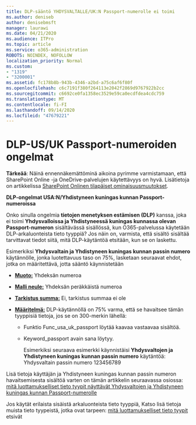 ```yaml
---
title: DLP-sääntö YHDYSVALTALLE/UK:N Passport-numerolle ei toimi
ms.author: deniseb
author: denisebmsft
manager: laurawi
ms.date: 04/21/2020
ms.audience: ITPro
ms.topic: article
ms.service: o365-administration
ROBOTS: NOINDEX, NOFOLLOW
localization_priority: Normal
ms.custom:
- "1319"
- "3200001"
ms.assetid: fc178b8b-943b-4346-a2bd-a75c6af6f80f
ms.openlocfilehash: c6c7191f380f264113e2042f2869d9767922b2cc
ms.sourcegitcommit: c6692ce0fa1358ec3529e59ca0ecdfdea4cdc759
ms.translationtype: MT
ms.contentlocale: fi-FI
ms.lasthandoff: 09/14/2020
ms.locfileid: "47679221"
---
```

# <a name="problems-with-dlp---usuk-passport-numbers"></a>DLP-US/UK Passport-numeroiden ongelmat

**Tärkeää**: Näinä ennennäkemättöminä aikoina pyrimme varmistamaan, että SharePoint Online -ja OneDrive-palvelujen käytettävyys on hyvä. Lisätietoja on artikkelissa [SharePoint Onlinen tilapäiset ominaisuusmuutokset](https://aka.ms/ODSPAdjustments).

**DLP-ongelmat USA:N/Yhdistyneen kuningas kunnan Passport-numeroissa**

Onko sinulla ongelmia **tietojen menetyksen estämisen (DLP)** kanssa, joka ei toimi **Yhdysvalloissa ja Yhdistyneessä kuningas kunnassa olevan Passport-numeron** sisältävässä sisällössä, kun O365-palvelussa käytetään DLP-arkaluonteista tieto tyyppiä? Jos näin on, varmista, että sisältö sisältää tarvittavat tiedot siitä, mitä DLP-käytäntöä etsitään, kun se on laskettu.
  
Esimerkiksi **Yhdysvaltain ja Yhdistyneen kuningas kunnan passin numero** käytännölle, jonka luotettavuus taso on 75%, lasketaan seuraavat ehdot, jotka on määritettävä, jotta sääntö käynnistetään
  
- **[Muoto:](https://docs.microsoft.com/microsoft-365/compliance/sensitive-information-type-entity-definitions#format-77)** Yhdeksän numeroa

- **[Malli neule:](https://docs.microsoft.com/microsoft-365/compliance/sensitive-information-type-entity-definitions#pattern-77)** Yhdeksän peräkkäistä numeroa

- **[Tarkistus summa:](https://docs.microsoft.com/microsoft-365/compliance/sensitive-information-type-entity-definitions#checksum-76)** Ei, tarkistus summaa ei ole

- **[Määritelmä:](https://docs.microsoft.com/microsoft-365/compliance/sensitive-information-type-entity-definitions#definition-77)** DLP-käytännöllä on 75% varma, että se havaitsee tämän tyyppisiä tietoja, jos se on 300-merkin lähellä:

  - Funktio Func_usa_uk_passport löytää kaavaa vastaavaa sisältöä.

  - Keyword_passport avain sana löytyy.

    Esimerkiksi seuraava esimerkki käynnistäisi **Yhdysvaltojen ja Yhdistyneen kuningas kunnan passin numero** käytäntöä: Yhdysvaltain passin numero 123456789

Lisä tietoja käyttäjän ja Yhdistyneen kuningas kunnan passin numeron havaitsemisesta sisältöä varten on tämän artikkelin seuraavassa osiossa: [mitä luottamukselliset tieto tyypit näyttävät Yhdysvaltojen ja Yhdistyneen kuningas kunnan Passport-numerolle](https://docs.microsoft.com/microsoft-365/compliance/sensitive-information-type-entity-definitions#us--uk-passport-number)
  
Jos käytät erilaista sisäistä arkaluonteista tieto tyyppiä, Katso lisä tietoja muista tieto tyypeistä, jotka ovat tarpeen: [mitä luottamukselliset tieto tyypit](https://docs.microsoft.com/microsoft-365/compliance/sensitive-information-type-entity-definitions) etsivät
  